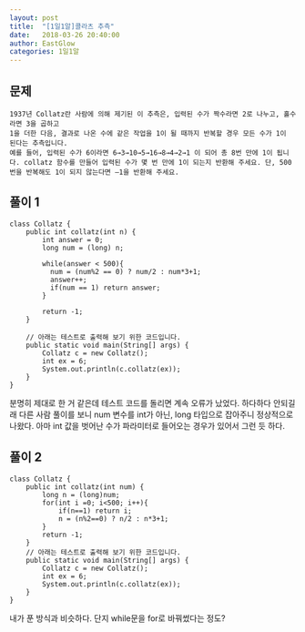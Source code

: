 ```yaml
---
layout: post
title:  "[1일1알]콜라츠 추측"
date:   2018-03-26 20:40:00
author: EastGlow
categories: 1일1알
---
```

## 문제
```
1937년 Collatz란 사람에 의해 제기된 이 추측은, 입력된 수가 짝수라면 2로 나누고, 홀수라면 3을 곱하고
1을 더한 다음, 결과로 나온 수에 같은 작업을 1이 될 때까지 반복할 경우 모든 수가 1이 된다는 추측입니다.  
예를 들어, 입력된 수가 6이라면 6→3→10→5→16→8→4→2→1 이 되어 총 8번 만에 1이 됩니다. collatz 함수를 만들어 입력된 수가 몇 번 만에 1이 되는지 반환해 주세요. 단, 500번을 반복해도 1이 되지 않는다면 –1을 반환해 주세요.
```

## 풀이 1
~~~
class Collatz {
	public int collatz(int n) {
        int answer = 0;
        long num = (long) n;

        while(answer < 500){
          num = (num%2 == 0) ? num/2 : num*3+1;
          answer++;
          if(num == 1) return answer;
        }

        return -1;
	}

	// 아래는 테스트로 출력해 보기 위한 코드입니다.
	public static void main(String[] args) {
		Collatz c = new Collatz();
		int ex = 6;
		System.out.println(c.collatz(ex));
	}
}
~~~
분명히 제대로 한 거 같은데 테스트 코드를 돌리면 계속 오류가 났었다. 하다하다 안되길래 다른 사람 풀이를 보니 num 변수를 int가 아닌, long 타입으로 잡아주니 정상적으로 나왔다. 아마 int 값을 벗어난 수가 파라미터로 들어오는 경우가 있어서 그런 듯 하다.


## 풀이 2
~~~
class Collatz {
    public int collatz(int num) {
        long n = (long)num;
        for(int i =0; i<500; i++){      
            if(n==1) return i;
            n = (n%2==0) ? n/2 : n*3+1;            
        }
        return -1;
    }
    // 아래는 테스트로 출력해 보기 위한 코드입니다.
    public static void main(String[] args) {
        Collatz c = new Collatz();
        int ex = 6;
        System.out.println(c.collatz(ex));
    }
}
~~~
내가 푼 방식과 비슷하다. 단지 while문을 for로 바꿔썼다는 정도?